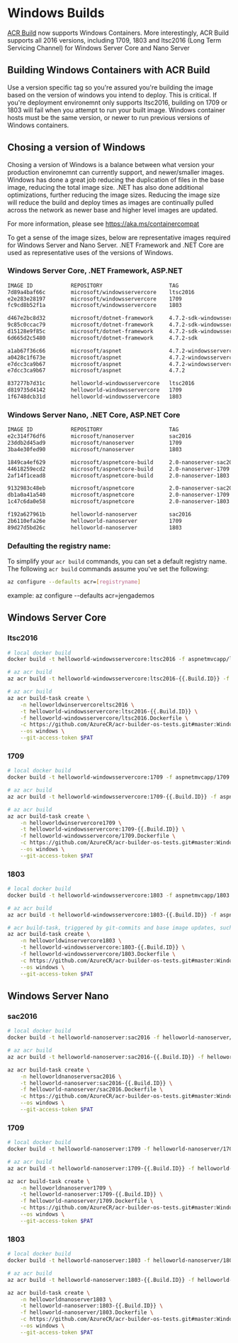 # Windows Builds 

[ACR Build](https://aka.ms/acr/build) now supports Windows Containers. More interestingly, ACR Build supports all 2016 versions, including 1709, 1803 and ltsc2016 (Long Term Servicing Channel) for Windows Server Core and Nano Server

## Building Windows Containers with ACR Build
Use a version specific tag so you're assured you're building the image based on the version of windows you intend to deploy.
This is critical. If you're deployment environemnt only supports ltsc2016, building on 1709 or 1803 will fail when you attempt to run your built image. Windows container hosts must be the same version, or newer to run previous versions of Windows containers. 

## Chosing a version of Windows
Chosing a version of Windows is a balance between what version your production environemnt can currently support, and newer/smaller images. Windows has done a great job reducing the duplication of files in the base image, reducing the total image size. .NET has also done additional optimizations, further reducing the image sizes. Reducing the image size will reduce the build and deploy times as images are continually pulled across the network as newer base and higher level images are updated.

For more information, please see https://aka.ms/containercompat

To get a sense of the image sizes, below are representative images required for Windows Server and Nano Server. .NET Framework and .NET Core are used as representative uses of the versions of Windows.

### Windows Server Core, .NET Framework, ASP.NET
``` Bash
IMAGE ID            REPOSITORY                     TAG                                    SIZE
7d89a4baf66c        microsoft/windowsservercore    ltsc2016                               10.7GB
e2e283e28197        microsoft/windowsservercore    1709                                   6.39GB
fc9cd8b52f1a        microsoft/windowsservercore    1803                                   4.76GB

d467e2bc8d32        microsoft/dotnet-framework     4.7.2-sdk-windowsservercore-ltsc2016   14.9GB
9c85c0ccac79        microsoft/dotnet-framework     4.7.2-sdk-windowsservercore-1709       10.5GB
d15128e9f85c        microsoft/dotnet-framework     4.7.2-sdk-windowsservercore-1803       7.38GB
6d665d2c5480        microsoft/dotnet-framework     4.7.2-sdk                              7.17GB

a1ab67f36c66        microsoft/aspnet               4.7.2-windowsservercore-ltsc2016       13.6GB
a0428c1f673e        microsoft/aspnet               4.7.2-windowsservercore-1709           9.14GB
e7dcc3ca9b67        microsoft/aspnet               4.7.2-windowsservercore-1803           5.01GB
e7dcc3ca9b67        microsoft/aspnet               4.7.2                                  5.01GB

837277b7d31c        helloworld-windowsservercore   ltsc2016                               13.6GB
d819735d4142        helloworld-windowsservercore   1709                                   9.16GB
1f6748dcb31d        helloworld-windowsservercore   1803                                   5.04GB
```

### Windows Server Nano, .NET Core, ASP.NET Core

``` Bash
IMAGE ID            REPOSITORY                     TAG                                    SIZE
e2c314f76df6        microsoft/nanoserver           sac2016                                1.13GB
23ddb2d45ad9        microsoft/nanoserver           1709                                   329MB
3ba4e30fed90        microsoft/nanoserver           1803                                   337MB

1849ca4ef629        microsoft/aspnetcore-build     2.0-nanoserver-sac2016                 3.01GB
44618259ecd2        microsoft/aspnetcore-build     2.0-nanoserver-1709                    2.05GB
2af14f1cead8        microsoft/aspnetcore-build     2.0-nanoserver-1803                    2.06GB

9132983c48eb        microsoft/aspnetcore           2.0-nanoserver-sac2016                 1.29GB
db1a0a41a540        microsoft/aspnetcore           2.0-nanoserver-1709                    447MB
1c47c6da0e58        microsoft/aspnetcore           2.0-nanoserver-1803                    524MB

f192a627961b        helloworld-nanoserver          sac2016                                1.29GB
2b6110efa26e        helloworld-nanoserver          1709                                   449MB
89d27d5bd26c        helloworld-nanoserver          1803                                   527MB
```

### Defaulting the registry name:
To simplify your `acr build` commands, you can set a default registry name.
The following `acr build` commands assume you've set the following:

``` bash
az configure --defaults acr=[registryname]
```
example:
az configure --defaults acr=jengademos

## Windows Server Core
### ltsc2016
``` bash
# local docker build
docker build -t helloworld-windowsservercore:ltsc2016 -f aspnetmvcapp/ltsc2016.Dockerfile .

# az acr build
az acr build -t helloworld-windowsservercore:ltsc2016-{{.Build.ID}} -f aspnetmvcapp/ltsc2016.Dockerfile --os windows https://github.com/AzureCR/acr-builder-os-tests.git#master:Windows/Servercore

# az acr build
az acr build-task create \
    -n helloworldwinservercoreltsc2016 \
    -t helloworld-windowsservercore:ltsc2016-{{.Build.ID}} \
    -f helloworld-windowsservercore/ltsc2016.Dockerfile \
    -c https://github.com/AzureCR/acr-builder-os-tests.git#master:Windows/Nanoserver \
    --os windows \
    --git-access-token $PAT

```

### 1709
``` bash
# local docker build
docker build -t helloworld-windowsservercore:1709 -f aspnetmvcapp/1709.Dockerfile .

# az acr build
az acr build -t helloworld-windowsservercore:1709-{{.Build.ID}} -f aspnetmvcapp/1709.Dockerfile --os windows https://github.com/AzureCR/acr-builder-os-tests.git#master:Windows/Servercore

# az acr build
az acr build-task create \
    -n helloworldwinservercore1709 \
    -t helloworld-windowsservercore:1709-{{.Build.ID}} \
    -f helloworld-windowsservercore/1709.Dockerfile \
    -c https://github.com/AzureCR/acr-builder-os-tests.git#master:Windows/Nanoserver \
    --os windows \
    --git-access-token $PAT

```

### 1803
``` bash
# local docker build
docker build -t helloworld-windowsservercore:1803 -f aspnetmvcapp/1803.Dockerfile .

# az acr build
az acr build -t helloworld-windowsservercore:1803-{{.Build.ID}} -f aspnetmvcapp/1803.Dockerfile --os windows https://github.com/AzureCR/acr-builder-os-tests.git#master:Windows/Servercore

# acr build-task, triggered by git-commits and base image updates, such as windows server core
az acr build-task create \
    -n helloworldwinservercore1803 \
    -t helloworld-windowsservercore:1803-{{.Build.ID}} \
    -f helloworld-windowsservercore/1803.Dockerfile \
    -c https://github.com/AzureCR/acr-builder-os-tests.git#master:Windows/Nanoserver \
    --os windows \
    --git-access-token $PAT
```


## Windows Server Nano

### sac2016
``` bash
# local docker build
docker build -t helloworld-nanoserver:sac2016 -f helloworld-nanoserver/sac2016.Dockerfile .

# az acr build
az acr build -t helloworld-nanoserver:sac2016-{{.Build.ID}} -f helloworld-nanoserver/sac2016.Dockerfile  --os windows https://github.com/AzureCR/acr-builder-os-tests.git#master:Windows/Nanoserver 

az acr build-task create \
    -n helloworldnanoserversac2016 \
    -t helloworld-nanoserver:sac2016-{{.Build.ID}} \
    -f helloworld-nanoserver/sac2016.Dockerfile \
    -c https://github.com/AzureCR/acr-builder-os-tests.git#master:Windows/Nanoserver \
    --os windows \
    --git-access-token $PAT
```

### 1709
``` bash
# local docker build
docker build -t helloworld-nanoserver:1709 -f helloworld-nanoserver/1709.Dockerfile .

# az acr build
az acr build -t helloworld-nanoserver:1709-{{.Build.ID}} -f helloworld-nanoserver/1709.Dockerfile  --os windows https://github.com/AzureCR/acr-builder-os-tests.git#master:Windows/Nanoserver 

az acr build-task create \
    -n helloworldnanoserver1709 \
    -t helloworld-nanoserver:1709-{{.Build.ID}} \
    -f helloworld-nanoserver/1709.Dockerfile \
    -c https://github.com/AzureCR/acr-builder-os-tests.git#master:Windows/Nanoserver \
    --os windows \
    --git-access-token $PAT
```

### 1803
``` bash
# local docker build
docker build -t helloworld-nanoserver:1803 -f helloworld-nanoserver/1803.Dockerfile .

# az acr build
az acr build -t helloworld-nanoserver:1803-{{.Build.ID}} -f helloworld-nanoserver/1803.Dockerfile  --os windows https://github.com/AzureCR/acr-builder-os-tests.git#master:Windows/Nanoserver 

az acr build-task create \
    -n helloworldnanoserver1803 \
    -t helloworld-nanoserver:1803-{{.Build.ID}} \
    -f helloworld-nanoserver/1803.Dockerfile \
    -c https://github.com/AzureCR/acr-builder-os-tests.git#master:Windows/Nanoserver \
    --os windows \
    --git-access-token $PAT

```


